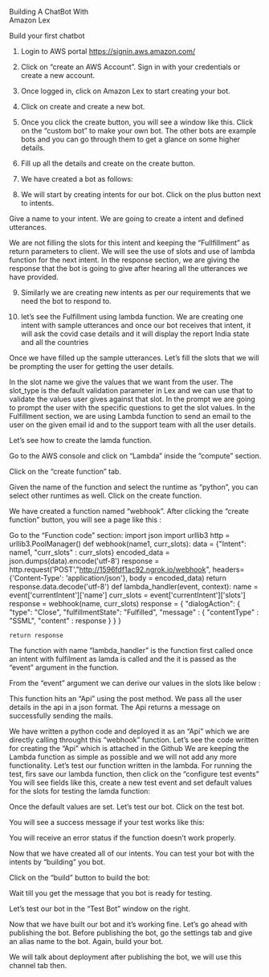 Building A ChatBot 
With      
Amazon Lex








Build your first chatbot
1) Login to AWS portal https://signin.aws.amazon.com/

 

2)  Click on “create an AWS Account”. Sign in with your credentials or create a new account.
 
3) Once logged in, click on Amazon Lex to start creating your bot.
 

4)  Click on create and create a new bot. 
 

5) Once you click the create button, you will see a window like this. Click on the “custom bot” to make your own bot. The other bots are example bots and you can go through them to get a glance on some higher details.

 



6) Fill up all the details and create on the create button.

  

7)  We have created a bot as follows:
 


8) We will start by creating intents for our bot. Click on the plus button next to intents.
 


Give a name to your intent.
We are going to create a intent and defined utterances.

 
We are not filling the slots for this intent and keeping the “Fullfillment” as return parameters to client. We will see the use of slots and use of lambda function for the next intent.
In the response section, we are giving the response that the bot is going to give after hearing all the utterances we have provided.

9)  Similarly we are creating new intents as per our requirements that we need the bot to respond to. 

 


10) let’s see the Fulfillment using lambda function. We are creating one intent with sample utterances and once our bot receives that intent, it will ask the covid case details and it will display the report India state and all the countries

 
Once we have filled up the sample utterances. Let’s fill the slots that we will be prompting the user for getting the user details.

 
In the slot name we give the values that we want from the user. The slot_type is the default validation  parameter in Lex and we can use that to validate the values user gives against that slot. In the prompt we are going to prompt the user with the specific questions to get the slot values.
In the Fulfillment section, we are using Lambda function to send an email to the user on the given email id and to the support team with all the user details.

Let’s see how to create the lamda function.

Go to the AWS console and click on “Lambda” inside the ”compute” section.
 

Click on the “create function” tab.

 

Given the name of the function and select the runtime as “python”, you can select other runtimes as well. Click on the create function.
 

We have created a function named “webhook”. After clicking the “create function” button,  you will see a page like this :
 




Go to the “Function code” section:
import json
import urllib3
http = urllib3.PoolManager()
def webhook(name1, curr_slots):
    data = {"Intent": name1, "curr_slots" : curr_slots}
    encoded_data = json.dumps(data).encode('utf-8')
    response = http.request('POST',"http://1596fdf1ac92.ngrok.io/webhook", headers={'Content-Type': 'application/json'}, body = encoded_data)
    return response.data.decode('utf-8')
def lambda_handler(event, context):
    name = event['currentIntent']['name']
    curr_slots = event['currentIntent']['slots']
    response = webhook(name, curr_slots)
    response = {
        "dialogAction": {
            "type": "Close",
            "fulfillmentState": "Fulfilled",
            "message" : {
                "contentType" : "SSML",
                "content" : response
            }
        }
    }
     
    return response

The function with name “lambda_handler” is the function first called once an intent with fulfilment as lamda is called and the it is passed as the “event” argument in the function.
 

From the “event” argument we can derive our values in the slots like below :



This function hits an “Api” using the post method. We pass all the user details in the api in a json format. The Api returns a message on successfully sending the mails. 

We have written a python code and deployed it as an “Api” which we are directly calling throught this “webhook” function. Let’s see the code written for creating the “Api” which is attached in the Github
We are keeping the Lambda function as simple as possible and we will not add any more functionality. Let’s test our function written in the lambda.
For running the test, firs save our lambda function, then click on the “configure test events”
You will see fields like this, create a new test event and set default values for the slots for testing the lamda function:

Once the default values are set. Let’s test our bot. Click on the test bot.

You will see a success message if your test works like this:
 

You will receive an error status if the function doesn’t work properly.

Now that we have created all of our intents. You can test your bot with the intents by “building” you bot.

Click on the “build” button to build the bot:

Wait till you get the message that you bot is ready for testing.

 


Let’s test our bot in the “Test Bot” window on the right.


 


Now that we have built our bot and it’s working fine. Let’s go ahead with publishing the bot.
 Before publishing the bot, go the settings tab and give an alias name to the bot. Again, build your bot.

We will talk about deployment after publishing the bot, we will use this channel tab then.




